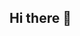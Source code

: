 ## Hi there 👋

<!--
**Mcdalen4a/Mcdalen4a** is a ✨ _special_ ✨ repository because its `README.md` (this file) appears on your GitHub profile.

![portada](https://github.com/user-attachments/assets/05791f27-165f-498b-bfde-3a1170d11d5a)




- 🔭 I’m currently working on ...
- 🌱 I’m currently learning ...
- 👯 I’m looking to collaborate on ...
- 🤔 I’m looking for help with ...
- 💬 Ask me about ...
- 📫 How to reach me: ...
- 😄 Pronouns: ...
- ⚡ Fun fact: ...
-->

